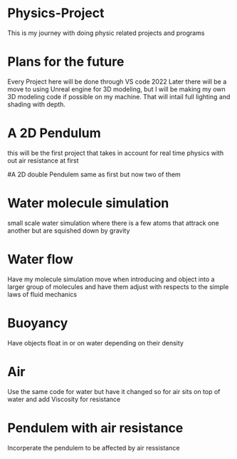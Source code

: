 # Physics-Project
This is my journey with doing physic related projects and programs

# Plans for the future
Every Project here will be done through VS code 2022
Later there will be a move to using Unreal engine for 3D modeling,
but I will be making my own 3D modeling code if possible on my machine.
That will intail full lighting and shading with depth.

# A 2D Pendulum
this will be the first project that takes in account for real time physics 
with out air resistance at first

#A 2D double Pendulem 
same as first but now two of them

# Water molecule simulation 
small scale water simulation where there is a few atoms that attrack 
one another but are squished down by gravity

# Water flow 
Have my molecule simulation move when introducing and object into a larger 
group of molecules and have them adjust with respects to the simple laws of 
fluid mechanics

# Buoyancy
Have objects float in or on water depending on their density

# Air
Use the same code for water but have it changed so for air 
sits on top of water and add Viscosity for resistance 

# Pendulem with air resistance
Incorperate the pendulem to be affected by air ressistance 

